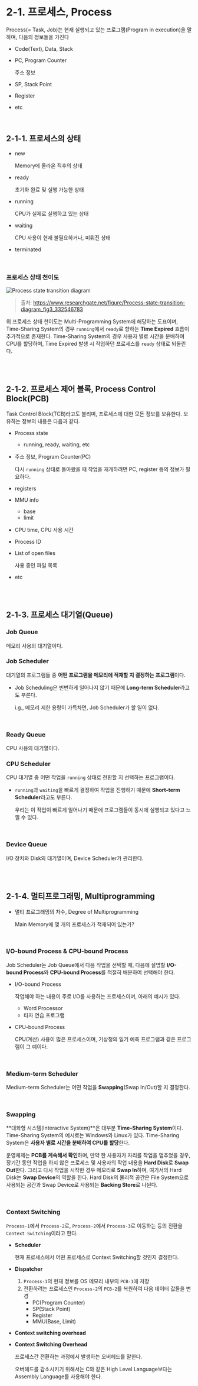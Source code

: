 # 2-1. 프로세스, Process

Process(= Task, Job)는 현재 실행되고 있는 프로그램(Program in execution)을 말하며, 다음의 정보들을 가진다

- Code(Text), Data, Stack

- PC, Program Counter

  주소 정보

- SP, Stack Point

- Register

- etc

<br>

## 2-1-1. 프로세스의 상태

- new

  Memory에 올라온 직후의 상태

- ready

  초기화 완료 및 실행 가능한 상태

- running

  CPU가 실제로 실행하고 있는 상태

- waiting

  CPU 사용이 현재 불필요하거나, 미뤄진 상태

- terminated

<br>

### 프로세스 상태 천이도

![Process state transition diagram](../../assets/Process-state-transition-diagram.png)

> 출처: https://www.researchgate.net/figure/Process-state-transition-diagram_fig3_332546783

위 프로세스 상태 천이도는 Multi-Programming System에 해당하는 도표이며, Time-Sharing System의 경우 `running`에서 `ready`로 향하는 **Time Expired** 흐름이 추가적으로 존재한다. Time-Sharing System의 경우 사용자 별로 시간을 분배하여 CPU를 할당하며, Time Expired 발생 시 작업하던 프로세스를 `ready` 상태로 되돌린다.

<br>

<br>

## 2-1-2. 프로세스 제어 블록, Process Control Block(PCB)

Task Control Block(TCB)라고도 불리며, 프로세스에 대한 모든 정보를 보유한다. 보유하는 정보의 내용은 다음과 같다.

- Process state

  - running, ready, waiting, etc

- 주소 정보, Program Counter(PC)

  다시 `running` 상태로 돌아왔을 때 작업을 재개하려면 PC, register 등의 정보가 필요하다.

- registers

- MMU info

  - base
  - limit

- CPU time, CPU 사용 시간

- Process ID

- List of open files

  사용 중인 파일 목록

- etc

<br>

<br>

## 2-1-3. 프로세스 대기열(Queue)

### Job Queue

메모리 사용의 대기열이다.

### Job Scheduler

대기열의 프로그램들 중 **어떤 프로그램을 메모리에 적재할 지 결정하는 프로그램**이다.

- Job Scheduling은 빈번하게 일어나지 않기 때문에 **Long-term Scheduler**라고도 부른다.

  i.g., 메모리 제한 용량이 가득차면, Job Scheduler가 할 일이 없다.

<br>

### Ready Queue

CPU 사용의 대기열이다.

### CPU Scheduler

CPU 대기열 중 어떤 작업을 `running` 상태로 전환할 지 선택하는 프로그램이다.

- `running`과 `waiting`을 빠르게 결정하여 작업을 진행하기 때문에 **Short-term Scheduler**라고도 부른다.

  우리는 이 작업이 빠르게 일어나기 때문에 프로그램들이 동시에 실행되고 있다고 느낄 수 있다.

<br>

### Device Queue

I/O 장치와 Disk의 대기열이며, Device Scheduler가 관리한다.

<br>

<br>

## 2-1-4. 멀티프로그래밍, Multiprogramming

- 멀티 프로그래밍의 차수, Degree of Multiprogramming

  Main Memory에 몇 개의 프로세스가 적재되어 있는가?

<br>

### I/O-bound Process & CPU-bound Process

Job Scheduler는 Job Queue에서 다음 작업을 선택할 때, 다음에 설명할 **I/O-bound Process**와 **CPU-bound Process**를 적절히 배분하여  선택해야 한다.

- I/O-bound Process

  작업해야 하는 내용이 주로 I/O를 사용하는 프로세스이며, 아래의 예시가 있다.

  - Word Processor
  - 타자 연습 프로그램

- CPU-bound Process

  CPU(계산) 사용이 많은 프로세스이며, 기상청의 일기 예측 프로그램과 같은 프로그램이 그 예이다.

<br>

### Medium-term Scheduler

Medium-term Scheduler는 어떤 작업을 **Swapping**(Swap In/Out)할 지 결정한다.

<br>

### Swapping

**대화형 시스템(Interactive System)**은 대부분 **Time-Sharing System**이다. Time-Sharing System의 예시로는 Windows와 Linux가 있다. Time-Sharing System은 **사용자 별로 시간을 분배하여 CPU를 할당**한다.

운영체제는 **PCB를 계속해서 확인**하며, 만약 한 사용자가 자리를 작업을 멈추었을 경우, 장기간 동안 작업을 하지 않은 프로세스 및 사용자의 작업 내용을 **Hard Disk**로 **Swap Out**한다. 그리고 다시 작업을 시작한 경우 메모리로 **Swap In**하며, 여기서의 Hard Disk는 **Swap Device**의 역할을 한다. Hard Disk의 물리적 공간은 File System으로 사용되는 공간과 Swap Device로 사용되는 **Backing Store**로 나뉜다.

<br>

### Context Switching

`Process-1`에서 `Process-2`로, `Process-2`에서 `Process-3`로 이동하는 등의 전환을 `Context Switching`이라고 한다.

- **Scheduler**

  현재 프로세스에서 어떤 프로세스로 Context Switching할 것인지 결정한다.

- **Dispatcher**

  1. `Process-1`의 현재 정보를 OS 메모리 내부의 `PCB-1`에 저장
  2. 전환하려는 프로세스인 `Process-2`의 `PCB-2`를 복원하여 다음 데이터 값들을 변경
     - PC(Program Counter)
     - SP(Stack Point)
     - Register
     - MMU(Base, Limit)

- **Context switching overhead**

- **Context Switching Overhead**

  프로세스간 전환하는 과정에서 발생하는 오버헤드를 말한다.

  오버헤드를 감소시키기 위해서는 C와 같은 High Level Language보다는 Assembly Language를 사용해야 한다.

  

